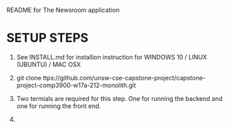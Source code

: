 README for The Newsroom application

# SETUP STEPS 

1. See INSTALL.md for installion instruction for WINDOWS 10 / LINUX (UBUNTU) / MAC OSX

2. git clone ttps://github.com/unsw-cse-capstone-project/capstone-project-comp3900-w17a-212-monolith.git 

3. Two termials are required for this step. One for running the backend and one for running the front end.

4. 


